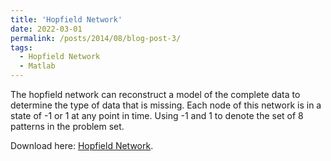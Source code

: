 ```yaml
---
title: 'Hopfield Network'
date: 2022-03-01
permalink: /posts/2014/08/blog-post-3/
tags:
  - Hopfield Network
  - Matlab
---
```


The hopfield network can reconstruct a model of the complete data to determine the type of data that is missing. Each node of this network is in a state of -1 or 1 at any point in time. Using -1 and 1 to denote the set of 8 patterns in the problem set.

Download here: [Hopfield Network](https://Raylene-Yao.github.io/files/Hopfield.pdf).
